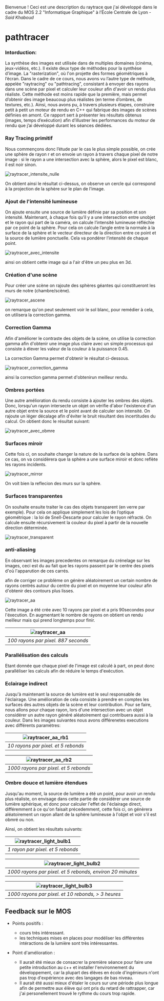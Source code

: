 Bienvenue ! Ceci est une description du raytrace que j'ai développé dans le cadre du MOS 2.2 "Informatique Graphique" à l’École Centrale de Lyon - *Said Khaboud*
# pathtracer

### Intorduction:

La synthèse des images est utilisée dans de multiples domaines (cinéma, jeux-vidéos, etc.). Il
existe deux type de méthodes pour la synthèse d’image. La "rasterization", où l'on projette des formes
géométriques à l’écran. Dans le cadre de ce cours, nous avons vu l’autre type de méthode, appelée
"raytracing" ou "pathtracing", consistant à envoyer des rayons dans une scène par pixel et calculer leur couleur afin d'avoir un rendu plus réaliste. Cette méthode est moins rapide que la
première, mais permet d’obtenir des image beaucoup plus réalistes (en terme d’ombres, de textures,
etc.).
Ainsi, nous avons pu, à travers plusieurs étapes, construire petit à petit un moteur de rendu en
C++ qui fabrique des images de scènes définies en amont. Ce rapport sert à présenter les résultats
obtenus (images, temps d’exécution) afin d’illustrer les performances du moteur de rendu que j’ai
développé durant les séances dédiées.

### Ray Tracing primitif

Nous commençons donc l’étude par le cas le plus simple possible, on crée une sphère
de rayon r et on envoie un rayon à travers chaque pixel de notre image : si le rayon a une
intersection avec la sphère, alors le pixel est blanc, il est noir sinon.

![raytracer_intensite_nulle](images/1.png)

On obtient ainsi le résultat ci-dessus, on observe un cercle qui correspond à la projection
de la sphère sur le plan de l’image.

### Ajout de l'intensité lumineuse

On ajoute ensuite une source de lumière définie par sa position et son intensité. Maintenant, à chaque fois qu’il y a une intersection entre unobjet et le rayon qui part de la caméra, on calcule l’intensité lumineuse réfléchie par ce point de la sphère. Pour cela on calcule l’angle entre la normale à la surface de la sphère et le vecteur directeur de la direction entre ce point et la source de lumière ponctuelle. Cela va pondérer l’intensité de
chaque point.

![raytracer_avec_intensite](images/01.png)

ainsi on obtient cette image qui a l'air d'être un peu plus en 3d.

### Création d'une scène

Pour créer une scène on rajoute des sphères géantes qui constitueront les murs de notre (chambre/scène).

![raytracer_ascene](images/2.png)

on remarque qu'on peut seulement voir le sol blanc, pour remédier à cela, on utilisera la correction gamma.

### Correction Gamma 

Afin d'améliorer le contraste des objets de la scène, on utilise la correction gamma afin d'obtenir une image plus claire avec un simple processus qui consiste à élever les valeur de la couleur à la puissance 0.45.

La correction Gamma permet d'obtenir le résultat ci-dessous.

![raytracer_correction_gamma](images/3.png)

ainsi la correction gamma permet d'obtenirun meilleur rendu.

### Ombres portées

Une autre amélioration du rendu consiste à ajouter les ombres des objets. Donc, lorsqu'un rayon intersecte un objet on vérifie d'abor l'existence d'un autre objet entre la source et le point avant de calculer son intensité.
On rajoute un léger décalage afin d'éviter le bruit résultant des incertitudes du calcul.
On obtient donc le résultat suivant:

![raytracer_avec_obmre](images/4.png)

### Surfaces miroir

Cette fois ci, on souhaite changer la nature de la surface de la sphère. Dans ce cas, on va considèrera que la sphère a une surface miroir et donc reflète les rayons incidents.

![raytracer_mirror](images/5.png)

On voit bien la reflecion des murs sur la sphère.

### Surfaces transparentes 

On souhaite ensuite traiter le cas des objets transparent (en verre par exemple). Pour
cela on applique simplement les lois de l’optique géométrique : la loi de Snell-Descarte pour
calculer le rayon réfracté. On calcule ensuite récursivement la couleur du pixel à partir de
la nouvelle direction déterminée.

![raytracer_transparent](images/6.png)


### anti-aliasing

En observant les images precedentes on remarque du crénelage sur les images, ceci est du au fait que les rayons passent par le centre des pixels d'où l'apparution de ces carrés.

afin de corriger ce problème on génère aléatoirement un certain nombre de rayons centrés autour du centre du pixel et on moyenne leur couleur afin d'obtenir des contours plus lisses.

![raytracer_aa](images/aa_10.png)

Cette image a été crée avec 10 rayons par pixel et a pris 90secondes pour l'éxecution.
En augmentant le nombre de rayons on obtient un rendu meilleur mais qui prend longtemps pour finir.

| ![raytracer_aa](images/aa_100.png) | 
|:--:| 
| *100 rayons par pixel. 887 seconds* |

### Parallélisation des calculs 

Etant donnée que chaque pixel de l'image est calculé à part, on peut donc paralléliser les calculs afin de réduire le temps d'exécution.

### Eclairage indirect 

Jusqu'à maintenant la source de lumière est le seul responsable de l'éclairage. Une amélioration de cela consiste à prendre en comptes les surfaces des autres objets de la scène et leur contribution. Pour se faire, nous allons pour chaque rayon, lors d'une intersection avec un objet considérer un autre rayon généré aléatoirement qui contribuera aussi à la couleur. 
Dans les images suivantes nous avons différenetes executions avec différents paramètres:

| ![raytracer_aa_rb1](images/lum_ponct_10rays.png) | 
|:--:| 
| *10 rayons par pixel. et 5 rebonds* |

| ![raytracer_aa_rb2](images/lum_ponct_1000rays.png) | 
|:--:| 
| *1000 rayons par pixel. et 5 rebonds* |

### Ombre douce et lumière étendues

Jusqu'au moment, la source de lumière a été un point, pour avoir un rendu plus réaliste, on envisage dans cette partie de considérer une source de lumière sphérique, et donc pour calculer l'effet de l'éclairage direct, différemment à ce qu'on faisait précedemment, cette fois ci, on génèrera aléatoirement un rayon allant de la sphère lumineuse à l'objet et voir s'il est obmré ou non.

Ainsi, on obtient les résultats suivants:

| ![raytracer_light_bulb1](images/lum_sph_1rays.png) | 
|:--:| 
| *1 rayon par pixel. et 5 rebonds* |

| ![raytracer_light_bulb2](images/lum_sph_1000rays.png) | 
|:--:| 
| *1000 rayons par pixel. et 5 rebonds, environ 20 minutes* |

| ![raytracer_light_bulb3](images/lum_spherique_1000rays_10rebpnds.png) | 
|:--:| 
| *1000 rayons par pixel. et 10 rebonds, > 3 heures* |

## Feedback sur le MOS

- Points positifs :

  - cours très intéressant.
  - les techniques mises en places pour modéliser les différentes intéractions de la lumière sont très intéressantes.

- Point d'amélioration :
  - Il aurait été mieux de consacrer la première séance pour faire une petite introduction au c++ et installer l'environnement du développement, car la plupart des élèves en école d'ingénieurs n'ont pas trop d'expérience avec des langages de bas niveau.
  - Il aurait été aussi mieux d'étaler le cours sur une période plus longue afin de permettre aux élève qui ont pris du retard de rattrapper, car j'ai personellement trouvé le rythme du cours trop rapide.




